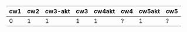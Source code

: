 | cw1 | cw2 | cw3-akt | cw3 | cw4akt | cw4 | cw5akt | cw5 |
|-----|-----|---------|-----|--------|-----|--------|-----|
|   0 |   1 |       1 |   1 |      1 | ?   |      1 | ?   |
